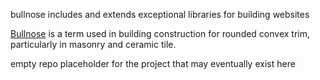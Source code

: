 bullnose includes and extends exceptional libraries for building websites

[Bullnose][] is a term used in building construction for rounded convex trim, particularly in masonry and ceramic tile.

[Bullnose]: https://en.wikipedia.org/wiki/Bullnose

empty repo placeholder for the project that may eventually exist here
